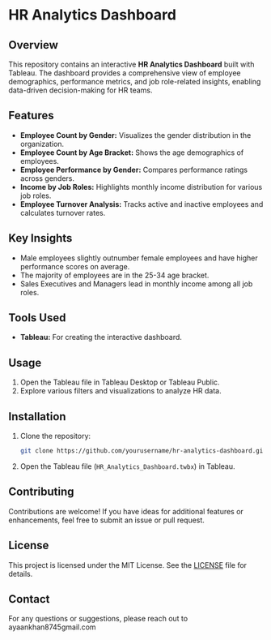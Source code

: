 # HR Analytics Dashboard

## Overview
This repository contains an interactive **HR Analytics Dashboard** built with Tableau. The dashboard provides a comprehensive view of employee demographics, performance metrics, and job role-related insights, enabling data-driven decision-making for HR teams.

## Features
- **Employee Count by Gender:** Visualizes the gender distribution in the organization.
- **Employee Count by Age Bracket:** Shows the age demographics of employees.
- **Employee Performance by Gender:** Compares performance ratings across genders.
- **Income by Job Roles:** Highlights monthly income distribution for various job roles.
- **Employee Turnover Analysis:** Tracks active and inactive employees and calculates turnover rates.

## Key Insights
- Male employees slightly outnumber female employees and have higher performance scores on average.
- The majority of employees are in the 25-34 age bracket.
- Sales Executives and Managers lead in monthly income among all job roles.

## Tools Used
- **Tableau:** For creating the interactive dashboard.

## Usage
1. Open the Tableau file in Tableau Desktop or Tableau Public.
2. Explore various filters and visualizations to analyze HR data.

## Installation
1. Clone the repository:
   ```bash
   git clone https://github.com/yourusername/hr-analytics-dashboard.git
   ```
2. Open the Tableau file (`HR_Analytics_Dashboard.twbx`) in Tableau.

## Contributing
Contributions are welcome! If you have ideas for additional features or enhancements, feel free to submit an issue or pull request.

## License
This project is licensed under the MIT License. See the [LICENSE](LICENSE) file for details.

## Contact
For any questions or suggestions, please reach out to ayaankhan8745gmail.com
